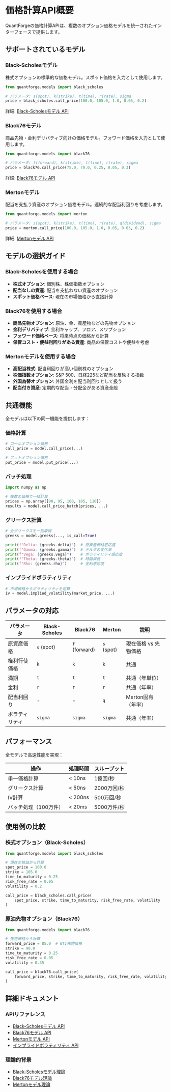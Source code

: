 # 価格計算API概要

QuantForgeの価格計算APIは、複数のオプション価格モデルを統一されたインターフェースで提供します。

## サポートされているモデル

### Black-Scholesモデル
株式オプションの標準的な価格モデル。スポット価格を入力として使用します。

```python
from quantforge.models import black_scholes

# パラメータ: s(spot), k(strike), t(time), r(rate), sigma
price = black_scholes.call_price(100.0, 105.0, 1.0, 0.05, 0.2)
```

詳細: [Black-Scholesモデル API](black_scholes.md)

### Black76モデル
商品先物・金利デリバティブ向けの価格モデル。フォワード価格を入力として使用します。

```python
from quantforge.models import black76

# パラメータ: f(forward), k(strike), t(time), r(rate), sigma
price = black76.call_price(75.0, 70.0, 0.25, 0.05, 0.3)
```

詳細: [Black76モデル API](black76.md)

### Mertonモデル
配当を支払う資産のオプション価格モデル。連続的な配当利回りを考慮します。

```python
from quantforge.models import merton

# パラメータ: s(spot), k(strike), t(time), r(rate), q(dividend), sigma
price = merton.call_price(100.0, 105.0, 1.0, 0.05, 0.03, 0.2)
```

詳細: [Mertonモデル API](merton.md)

## モデルの選択ガイド

### Black-Scholesを使用する場合
- **株式オプション**: 個別株、株価指数オプション
- **配当なしの資産**: 配当を支払わない資産のオプション
- **スポット価格ベース**: 現在の市場価格から直接計算

### Black76を使用する場合
- **商品先物オプション**: 原油、金、農産物などの先物オプション
- **金利デリバティブ**: 金利キャップ、フロア、スワプション
- **フォワード価格ベース**: 将来時点の価格から計算
- **保管コスト・便益利回りがある資産**: 商品の保管コストや便益を考慮

### Mertonモデルを使用する場合
- **高配当株式**: 配当利回りが高い個別株のオプション
- **株価指数オプション**: S&P 500、日経225など配当を反映する指数
- **外国為替オプション**: 外国金利を配当利回りとして扱う
- **配当付き資産**: 定期的な配当・分配金がある資産全般

## 共通機能

全モデルは以下の同一機能を提供します：

### 価格計算
```python
# コールオプション価格
call_price = model.call_price(...)

# プットオプション価格  
put_price = model.put_price(...)
```

### バッチ処理
```python
import numpy as np

# 複数の価格で一括計算
prices = np.array([90, 95, 100, 105, 110])
results = model.call_price_batch(prices, ...)
```

### グリークス計算
```python
# 全グリークスを一括取得
greeks = model.greeks(..., is_call=True)

print(f"Delta: {greeks.delta}")  # 原資産価格感応度
print(f"Gamma: {greeks.gamma}")  # デルタの変化率
print(f"Vega: {greeks.vega}")    # ボラティリティ感応度
print(f"Theta: {greeks.theta}")  # 時間減衰
print(f"Rho: {greeks.rho}")      # 金利感応度
```

### インプライドボラティリティ
```python
# 市場価格からボラティリティを逆算
iv = model.implied_volatility(market_price, ...)
```

## パラメータの対応

| パラメータ | Black-Scholes | Black76 | Merton | 説明 |
|-----------|---------------|---------|--------|------|
| 原資産価格 | `s` (spot) | `f` (forward) | `s` (spot) | 現在価格 vs 先物価格 |
| 権利行使価格 | `k` | `k` | `k` | 共通 |
| 満期 | `t` | `t` | `t` | 共通（年単位） |
| 金利 | `r` | `r` | `r` | 共通（年率） |
| 配当利回り | - | - | `q` | Merton固有（年率） |
| ボラティリティ | `sigma` | `sigma` | `sigma` | 共通（年率） |

## パフォーマンス

全モデルで高速性能を実現：

| 操作 | 処理時間 | スループット |
|------|----------|-------------|
| 単一価格計算 | < 10ns | 1億回/秒 |
| グリークス計算 | < 50ns | 2000万回/秒 |
| IV計算 | < 200ns | 500万回/秒 |
| バッチ処理（100万件） | < 20ms | 5000万件/秒 |

## 使用例の比較

### 株式オプション（Black-Scholes）
```python
from quantforge.models import black_scholes

# 現在の株価から計算
spot_price = 100.0
strike = 105.0
time_to_maturity = 0.25
risk_free_rate = 0.05
volatility = 0.2

call_price = black_scholes.call_price(
    spot_price, strike, time_to_maturity, risk_free_rate, volatility
)
```

### 原油先物オプション（Black76）
```python
from quantforge.models import black76

# 先物価格から計算
forward_price = 85.0  # WTI先物価格
strike = 90.0
time_to_maturity = 0.25
risk_free_rate = 0.05
volatility = 0.35

call_price = black76.call_price(
    forward_price, strike, time_to_maturity, risk_free_rate, volatility
)
```

## 詳細ドキュメント

### APIリファレンス
- [Black-Scholesモデル API](black_scholes.md)
- [Black76モデル API](black76.md)
- [Mertonモデル API](merton.md)
- [インプライドボラティリティ API](implied_vol.md)

### 理論的背景
- [Black-Scholesモデル理論](../../models/black_scholes.md)
- [Black76モデル理論](../../models/black76.md)
- [Mertonモデル理論](../../models/merton.md)